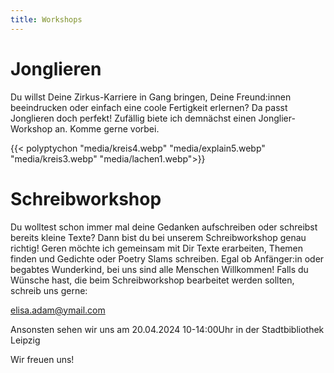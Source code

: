 ```yaml
---
title: Workshops
---
```

# Jonglieren

Du willst Deine Zirkus-Karriere in Gang bringen, Deine Freund:innen beeindrucken oder einfach eine coole Fertigkeit erlernen?
Da passt Jonglieren doch perfekt! Zufällig biete ich demnächst einen Jonglier-Workshop an. Komme gerne vorbei.


{{< polyptychon "media/kreis4.webp" "media/explain5.webp" "media/kreis3.webp" "media/lachen1.webp">}}

# Schreibworkshop

Du wolltest schon immer mal deine Gedanken aufschreiben oder schreibst bereits kleine Texte?
Dann bist du bei unserem Schreibworkshop genau richtig!
Geren möchte ich gemeinsam mit Dir Texte erarbeiten, Themen finden und Gedichte oder Poetry Slams schreiben.
Egal ob Anfänger:in oder begabtes Wunderkind, bei uns sind alle Menschen Willkommen!
Falls du Wünsche hast, die beim Schreibworkshop bearbeitet werden sollten, schreib uns gerne:

elisa.adam@ymail.com

Ansonsten sehen wir uns am 20.04.2024
10-14:00Uhr in der Stadtbibliothek Leipzig

Wir freuen uns!
